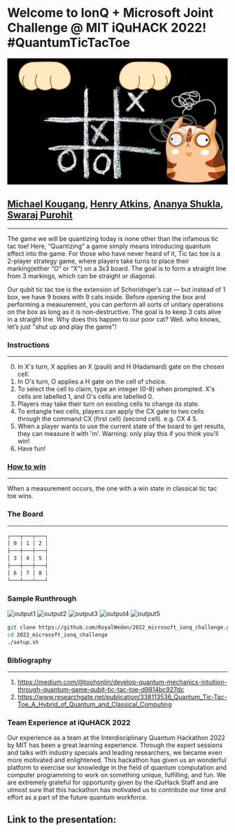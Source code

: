 # Welcome to IonQ + Microsoft Joint Challenge @ MIT iQuHACK 2022! #QuantumTicTacToe

![](Assets/Header.jpg)

[Michael Kougang](https://github.com/RoyalWeden), [Henry Atkins](https://github.com/henry-dev-atkins), [Ananya Shukla](https://github.com/ShuklaAnanya), [Swaraj Purohit](https://github.com/anomius)
-------------------------------------------------------------

****

The game we will be quantizing today is none other than the infamous tic tac toe! Here, “Quantizing” a game simply means introducing quantum effect into the game. 
For those who have never heard of it, Tic tac toe is a 2-player strategy game, where players take turns to place their marking(either “O” or “X”) on a 3x3 board. The goal is to form a straight line from 3 markings, which can be straight or diagonal.

Our qubit tic tac toe is the extension of Schoridnger’s cat — but instead of 1 box, we have 9 boxes with 9 cats inside. Before opening the box and performing a measurement, you can perform all sorts of unitary operations on the box as long as it is non-destructive. The goal is to keep 3 cats alive in a straight line. Why does this happen to our poor cat? Well. who knows, let’s just "shut up and play the game"!

### Instructions
----------------------------------------------------
0. In X's turn, X applies an X (pauli) and H (Hadamard) gate on the chosen
   cell.
1. In O's turn, O applies a H gate on the cell of choice.
2. To select the cell to claim, type an integer (0-8) when prompted. 
   X's cells are labelled 1, and O's cells are labelled 0.
3. Players may take their turn on existing cells
   to change its state.
4. To entangle two cells, players can apply the
   CX gate to two cells through the command
   CX (first cell) (second cell). e.g. CX 4 5.
5. When a player wants to use the current state
   of the board to get results, they can measure it
   with 'm'. Warning: only play this if you think you'll win!
6. Have fun!

### <u>How to win</u>
----------------------------------------------------

When a measurement occurs, the one with a win state in classical tic tac toe wins.

###  The Board
----------------------------------------------------

``` bash
┌───┬───┬───┐
│ 0 │ 1 │ 2 │
├───┼───┼───┤
│ 3 │ 4 │ 5 │
├───┼───┼───┤
│ 6 │ 7 │ 8 │
└───┴───┴───┘
```


### Sample Runthrough
![output1](https://user-images.githubusercontent.com/98439884/151698210-b056e381-efc5-45c0-8050-2ac67d797072.jpg)
![output2](https://user-images.githubusercontent.com/98439884/151698223-23ecd482-aa39-4204-86fa-f82983f386e8.jpg)
![output3](https://user-images.githubusercontent.com/98439884/151698233-06060373-ab7d-4ff9-9b31-27db4562fe03.jpg)
![output4](https://user-images.githubusercontent.com/98439884/151698239-353c9e60-e4b6-4f98-90d4-f40117abe4f7.jpg)
![output5](https://user-images.githubusercontent.com/98439884/151698242-9c9e1a85-64d1-4634-9a06-f96d14f4fe17.jpg)


``` bash
git clone https://github.com/RoyalWeden/2022_microsoft_ionq_challenge.git
cd 2022_microsoft_ionq_challenge
./setup.sh
```

### Bibliography
----------------------------------------------------

1) https://medium.com/@toohonlin/develop-quantum-mechanics-intuition-through-quantum-game-qubit-tic-tac-toe-d9814bc927dc
2) https://www.researchgate.net/publication/338113536_Quantum_Tic-Tac-Toe_A_Hybrid_of_Quantum_and_Classical_Computing

### Team Experience at iQuHACK 2022
Our experience as a team at the Interdisciplinary Quantum Hackathon 2022 by MIT has been a great learning experience. Through the expert sessions and talks with industry specials and leading researchers, we became even more motivated and enlightened. This hackathon has given us an wonderful platform to exercise our knowledge in the field of quantum computation and computer programming to work on something unique, fulfilling, and fun. We are extremely grateful for opportunity given by the iQuHack Staff and are utmost sure that this hackathon has motivated us to contribute our time and effort as a part of the future quantum workforce.

## Link to the presentation:
